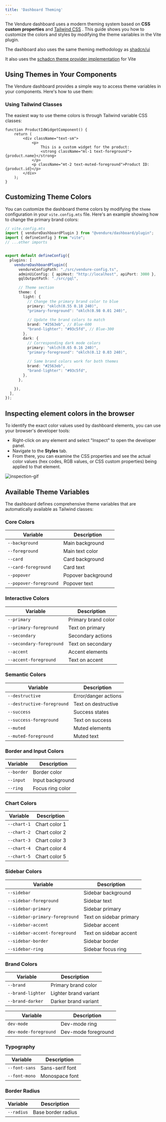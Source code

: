 ```yaml
---
title: 'Dashboard Theming'
---
```


The Vendure dashboard uses a modern theming system based on **CSS custom properties** and [Tailwind CSS](https://tailwindcss.com/) . This guide shows you how to customize the colors and styles by modifying the theme variables in the Vite plugin.

The dashboard also uses the same theming methodology as [shadcn/ui](https://ui.shadcn.com/docs/theming)

It also uses the [schadcn theme provider implementation](https://ui.shadcn.com/docs/dark-mode/vite) for Vite

## Using Themes in Your Components

The Vendure dashboard provides a simple way to access theme variables in your components. Here's how to use them:

### Using Tailwind Classes

The easiest way to use theme colors is through Tailwind variable CSS classes:

```tsx
function ProductIdWidgetComponent() {
    return (
        <div className="text-sm">
            <p>
                This is a custom widget for the product:
                <strong className="ml-1 text-foreground">{product.name}</strong>
            </p>
            <p className="mt-2 text-muted-foreground">Product ID: {product.id}</p>
        </div>
    );
}
```

## Customizing Theme Colors

You can customize the dashboard theme colors by modifying the `theme` configuration in your `vite.config.mts` file. Here's an example showing how to change the primary brand colors:

```typescript
// vite.config.mts
import { vendureDashboardPlugin } from "@vendure/dashboard/plugin";
import { defineConfig } from "vite";
// ...other imports


export default defineConfig({
  plugins: [
    vendureDashboardPlugin({
      vendureConfigPath: "./src/vendure-config.ts",
      adminUiConfig: { apiHost: "http://localhost", apiPort: 3000 },
      gqlOutputPath: "./src/gql",

      // Theme section
      theme: {
        light: {
          // Change the primary brand color to blue
          primary: "oklch(0.55 0.18 240)",
          "primary-foreground": "oklch(0.98 0.01 240)",
          
          // Update the brand colors to match
          brand: "#2563eb", // Blue-600
          "brand-lighter": "#93c5fd", // Blue-300
        },
        dark: {
          // Corresponding dark mode colors
          primary: "oklch(0.65 0.16 240)",
          "primary-foreground": "oklch(0.12 0.03 240)",
          
          // Same brand colors work for both themes
          brand: "#2563eb",
          "brand-lighter": "#93c5fd",
        },
      },

    }),
  ],
});
```

## Inspecting element colors in the browser

To identify the exact color values used by dashboard elements, you can use your browser's developer tools:

- Right-click on any element and select "Inspect" to open the developer panel.
- Navigate to the **Styles** tab.
- From there, you can examine the CSS properties and see the actual color values (hex codes, RGB values, or CSS custom properties) being applied to that element.

![inspection-gif](show-colour-value-inspection.gif)

## Available Theme Variables

The dashboard defines comprehensive theme variables that are automatically available as Tailwind classes:

### Core Colors

| Variable | Description |
|----------|-------------|
| `--background` | Main background |
| `--foreground` | Main text color |
| `--card` | Card background |
| `--card-foreground` | Card text |
| `--popover` | Popover background |
| `--popover-foreground` | Popover text |

### Interactive Colors

| Variable | Description |
|----------|-------------|
| `--primary` | Primary brand color |
| `--primary-foreground` | Text on primary |
| `--secondary` | Secondary actions |
| `--secondary-foreground` | Text on secondary |
| `--accent` | Accent elements |
| `--accent-foreground` | Text on accent |

### Semantic Colors

| Variable | Description |
|----------|-------------|
| `--destructive` | Error/danger actions |
| `--destructive-foreground` | Text on destructive |
| `--success` | Success states |
| `--success-foreground` | Text on success |
| `--muted` | Muted elements |
| `--muted-foreground` | Muted text |

### Border and Input Colors

| Variable | Description |
|----------|-------------|
| `--border` | Border color |
| `--input` | Input background |
| `--ring` | Focus ring color |

### Chart Colors

| Variable | Description |
|----------|-------------|
| `--chart-1` | Chart color 1 |
| `--chart-2` | Chart color 2 |
| `--chart-3` | Chart color 3 |
| `--chart-4` | Chart color 4 |
| `--chart-5` | Chart color 5 |

### Sidebar Colors

| Variable | Description |
|----------|-------------|
| `--sidebar` | Sidebar background |
| `--sidebar-foreground` | Sidebar text |
| `--sidebar-primary` | Sidebar primary |
| `--sidebar-primary-foreground` | Text on sidebar primary |
| `--sidebar-accent` | Sidebar accent |
| `--sidebar-accent-foreground` | Text on sidebar accent |
| `--sidebar-border` | Sidebar border |
| `--sidebar-ring` | Sidebar focus ring |

### Brand Colors

| Variable | Description |
|----------|-------------|
| `--brand` | Primary brand color |
| `--brand-lighter` | Lighter brand variant |
| `--brand-darker` | Darker brand variant |

| Variable | Description |
|----------|-------------|
| `dev-mode` | Dev-mode ring |
| `dev-mode-foreground` | Dev-mode foreground |

### Typography

| Variable | Description |
|----------|-------------|
| `--font-sans` | Sans-serif font |
| `--font-mono` | Monospace font |

### Border Radius

| Variable | Description |
|----------|-------------|
| `--radius` | Base border radius |
